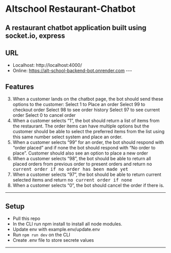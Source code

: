 # Altschool Restaurant-Chatbot
A restaurant chatbot application built using socket.io, express
---
## URL
- Localhost:
 http://localhost:4000/
 - Online:
https://alt-school-backend-bot.onrender.com ---
## Features
3. When a customer lands on the chatbot page, the bot should send these options to the customer:
Select 1 to Place an order
Select 99 to checkout order
Select 98 to see order history
Select 97 to see current order
Select 0 to cancel order
4. When a customer selects “1”, the bot should return a list of items from the restaurant. The order items can have multiple options but the customer should be able to select the preferred items from the list using this same number select system and place an order.
5. When a customer selects “99” for an order, the bot should respond with “order placed” and if none the bot should respond with “No order to place”. Customer should also see an option to place a new order
6. When a customer selects “98”, the bot should be able to return all placed orders from previous order to present orders and return <kbd>no current order<kbd> if no order has been made yet
7. When a customer selects “97”, the bot should be able to return current selected items and return <kbd>no current order<kbd> if none
8. When a customer selects “0”, the bot should cancel the order if there is.

---
## Setup
- Pull this repo
- In the CLI run npm install to install all node modules.
- Update env with example.env/update.env
- Run `npm run dev` on the CLI
- Create .env file to store secrete values
---
